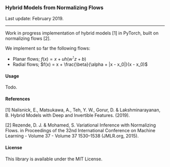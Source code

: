 ### Hybrid Models from Normalizing Flows

Last update: February 2019.

---

Work in progress implementation of hybrid models [1] in PyTorch, built on normalizing flows [2].

We implement so far the following flows:
- Planar flows; $f(x) = x + u h(w^\intercal z + b)$
- Radial flows; $f(x) = x + \frac{\beta}{\alpha + |x - x_0|}(x - x_0)$

#### Usage

Todo.

#### References

[1] Nalisnick, E., Matsukawa, A., Teh, Y. W., Gorur, D. & Lakshminarayanan, B. Hybrid Models with Deep and Invertible Features. (2019).

[2] Rezende, D. J. & Mohamed, S. Variational Inference with Normalizing Flows. in Proceedings of the 32nd International Conference on Machine Learning - Volume 37 - Volume 37 1530–1538 (JMLR.org, 2015).

#### License

This library is available under the MIT License.
